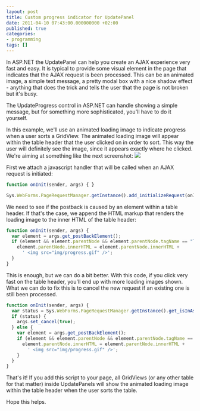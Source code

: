 ```yaml
---
layout: post
title: Custom progress indicator for UpdatePanel
date: 2011-04-10 07:43:00.000000000 +02:00
published: true
categories:
- programming
tags: []
---
```


In ASP.NET the UpdatePanel can help you create an AJAX experience very fast and easy. It is typical to provide some visual element in the page that indicates that the AJAX request is been processed. This can be an animated image, a simple text message, a pretty modal box with a nice shadow effect - anything that does the trick and tells the user that the page is not broken but it's busy.

The UpdateProgress control in ASP.NET can handle showing a simple message, but for something more sophisticated, you'll have to do it yourself.<!--more-->

In this example, we'll use an animated loading image to indicate progress when a user sorts a GridView. The animated loading image will appear within the table header that the user clicked on in order to sort. This way the user will definitely see the image, since it appears exactly where he clicked. We're aiming at something like the next screenshot:
<img src="{{ site.baseurl }}/assets/2011/ajax-progress-in-cell.png" />

First we attach a javascript handler that will be called when an AJAX request is initiated:

```js
function onInit(sender, args) { }

Sys.WebForms.PageRequestManager.getInstance().add_initializeRequest(onInit);
```

We need to see if the postback is caused by an element within a table header. If that's the case, we append the HTML markup that renders the loading image to the inner HTML of the table header:

```js
function onInit(sender, args) {
  var element = args.get_postBackElement();
  if (element && element.parentNode && element.parentNode.tagName == "TH") {
    element.parentNode.innerHTML = element.parentNode.innerHTML +
      ' <img src="img/progress.gif" />';
  }
}
```

This is enough, but we can do a bit better. With this code, if you click very fast on the table header, you'll end up with more loading images shown. What we can do to fix this is to cancel the new request if an existing one is still been processed.

```js
function onInit(sender, args) {
  var status = Sys.WebForms.PageRequestManager.getInstance().get_isInAsyncPostBack();
  if (status) {
    args.set_cancel(true);
  } else {
    var element = args.get_postBackElement();
    if (element && element.parentNode && element.parentNode.tagName == "TH") {
      element.parentNode.innerHTML = element.parentNode.innerHTML +
        ' <img src="img/progress.gif" />';
    }
  }
}
```

That's it! If you add this script to your page, all GridViews (or any other table for that matter) inside UpdatePanels will show the animated loading image within the table header when the user sorts the table.

Hope this helps.
